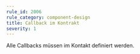 ```yaml
---
rule_id: 2006
rule_category: component-design
title: Callback im Kontrakt
severity: 1
---
```

Alle Callbacks müssen im Kontakt definiert werden.

